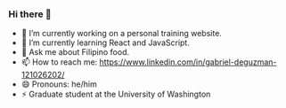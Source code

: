 ### Hi there 👋

<!--
**gedeguz007/gedeguz007** is a ✨ _special_ ✨ repository because its `README.md` (this file) appears on your GitHub profile.

Here are some ideas to get you started:

- 🔭 I’m currently working on ...
- 🌱 I’m currently learning ...
- 👯 I’m looking to collaborate on ...
- 🤔 I’m looking for help with ...
- 💬 Ask me about ...
- 📫 How to reach me: ...
- 😄 Pronouns: ...
- ⚡ Fun fact: ...
-->
- 🔭 I’m currently working on a personal training website.
- 🌱 I’m currently learning React and JavaScript.
- 💬 Ask me about Filipino food.
- 📫 How to reach me: https://www.linkedin.com/in/gabriel-deguzman-121026202/
- 😄 Pronouns: he/him
- ⚡ Graduate student at the University of Washington
